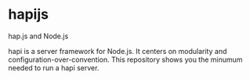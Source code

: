 # hapijs
hap.js and Node.js

hapi is a server framework for Node.js. It centers on modularity and configuration-over-convention. This repository shows you the minumum needed to run a hapi server. 
